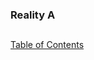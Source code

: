 ### Reality A
##
##
[Table of Contents](https://github.com/mycroftwilde/devil-steps-in-a-myth-system/tree/main/ref_guide)
